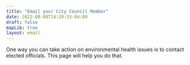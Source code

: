 ```yaml
---
title: "Email your City Council Member"
date: 2022-08-08T14:20:53-04:00
draft: false
mapLib: true
layout: email
---
```


One way you can take action on environmental health issues is to contact elected officials. This page will help you do that. 